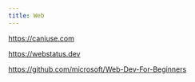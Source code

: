 ```yaml
---
title: Web
---
```


https://caniuse.com

https://webstatus.dev

https://github.com/microsoft/Web-Dev-For-Beginners
